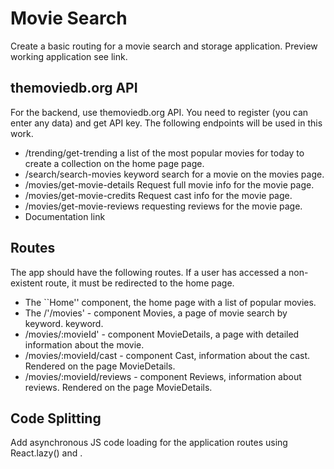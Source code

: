 # Movie Search

Create a basic routing for a movie search and storage application. Preview working application see link.

## themoviedb.org API

For the backend, use themoviedb.org API. You need to register (you can enter any data) and get API key. The following endpoints will be used in this work.

- /trending/get-trending a list of the most popular movies for today to create a collection on the home page page.
- /search/search-movies keyword search for a movie on the movies page.
- /movies/get-movie-details Request full movie info for the movie page.
- /movies/get-movie-credits Request cast info for the movie page.
- /movies/get-movie-reviews requesting reviews for the movie page.
- Documentation link

## Routes

The app should have the following routes. If a user has accessed a non-existent route, it must be redirected to the home page.

- The ``Home'' component, the home page with a list of popular movies.
- The /'/movies' - component Movies, a page of movie search by keyword. keyword.
- /movies/:movieId' - component MovieDetails, a page with detailed information about the movie.
- /movies/:movieId/cast - component Cast, information about the cast. Rendered on the page MovieDetails.
- /movies/:movieId/reviews - component Reviews, information about reviews. Rendered on the page MovieDetails.

## Code Splitting

Add asynchronous JS code loading for the application routes using React.lazy() and <Suspense>.
